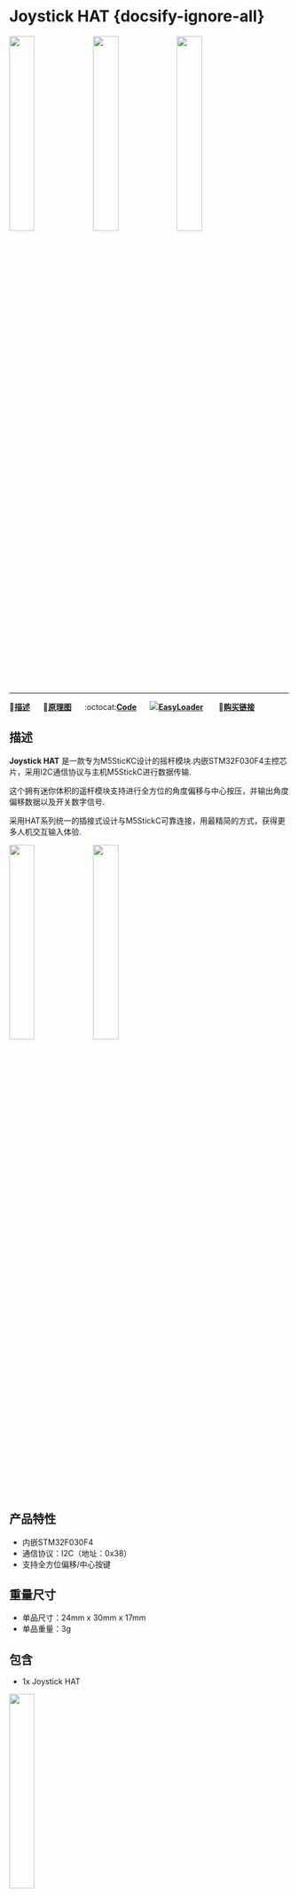 # Joystick HAT {docsify-ignore-all}

<img src="assets\img\product_pics\hat\joystick_hat\joystick_hat_01.jpg" width="30%"><img src="assets\img\product_pics\hat\joystick_hat\joystick_hat_02.jpg" width="30%"><img src="assets\img\product_pics\hat\joystick_hat\joystick_hat_03.jpg" width="30%">
***

:memo:**[描述](#描述)**&nbsp;&nbsp;&nbsp;&nbsp;&nbsp;&nbsp;:electric_plug:**[原理图](#原理图)**&nbsp;&nbsp;&nbsp;&nbsp;&nbsp;&nbsp;:octocat:**[Code](#Code)**&nbsp;&nbsp;&nbsp;&nbsp;&nbsp;&nbsp;<img src="https://m5stack.oss-cn-shenzhen.aliyuncs.com/image/EasyLoader_M5StickC_logo_min.png">**[EasyLoader](#EasyLoader)** &nbsp;&nbsp;&nbsp;&nbsp;&nbsp;&nbsp;🛒**[购买链接](https://m5stack.com/products/m5stickc-joystick-hat)**


## 描述

**Joystick HAT** 是一款专为M5SticKC设计的摇杆模块.内嵌STM32F030F4主控芯片，采用I2C通信协议与主机M5StickC进行数据传输.

这个拥有迷你体积的遥杆模块支持进行全方位的角度偏移与中心按压，并输出角度偏移数据以及开关数字信号.

采用HAT系列统一的插接式设计与M5StickC可靠连接，用最精简的方式，获得更多人机交互输入体验.


<img src="assets\img\product_pics\hat\joystick_hat\joystick_hat_04.jpg" width="30%"><img src="assets\img\product_pics\hat\joystick_hat\joystick_hat_05.jpg" width="30%">

## 产品特性

- 内嵌STM32F030F4
- 通信协议：I2C（地址：0x38）
- 支持全方位偏移/中心按键

## 重量尺寸

- 单品尺寸：24mm x 30mm x 17mm
- 单品重量：3g

## 包含

- 1x Joystick HAT

<img src="assets\img\product_pics\hat\joystick_hat\joystick_hat_06.jpg" width="30%">

## 应用

- 游戏控制器
- 无线摇杆设备

## 通信协议

<mark>I2C地址: 0x38</mark>

寄存器:

0x01 只读  4 bytes, 单轴数值 0 ~ 4096

`0: x轴原始数据低八位`

`1: x轴原始数据高八位`

`2: y轴原始数据低八位`

`3: y轴原始数据高八位`

0x02 只读 3 bytes

`0: x轴换算后数据 ( -127 ~ 127)`

`1: y轴换算后数据 (-127 ~ 127)`

`2: 0 or 1 (按键按下为0, 松开为1)`

0x03 只写 1 bytes

`0x00: 普通模式`

`0x01: 中心点校零`

`0x02: 最大值校准(需手动旋转摇杆获取最大值)`

`0x03: 保存中心点及最大值数据至flash, 保存后恢复至普通模式 `

## 原理图

<img src="assets\img\product_pics\hat\joystick_hat\joystick_hat_07.jpg" width="60%">

## EasyLoader

<img src="https://m5stack.oss-cn-shenzhen.aliyuncs.com/image/EasyLoader_M5StickC_logo.png" width="100px" style="margin-top:20px">

<a href="https://m5stack.oss-cn-shenzhen.aliyuncs.com/EasyLoader/HAT/Joystick/EasyLoader_Joystick_HAT.exe"><button type="button" class="btn btn-primary">点击下载EasyLoader</button></a>

>1.EasyLoader是一个简洁快速的程序烧录器，每一个产品页面里的EasyLoader都提供了一个与产品相关的案例程序，通过简单步骤将其烧录至主控，能够进行一系列的功能验证.**(目前EasyLoader仅适用于Windows操作系统)**

>2.下载软件后，双击运行应用程序，将M5设备通过数据线连接至电脑,选择端口参数，点击 **"Burn"** 即可开始烧录.(**为M5StickC烧录时，请将波特率设置在750000或115200**)


## Code

- **[Arduino](https://github.com/m5stack/M5-ProductExampleCodes/tree/master/Hat/hat-joystick/Arduino/Joystick_hat)**


## 管脚映射

<table>
 <tr><td>M5StickC</td><td>GPIO0</td><td>GPIO26</td><td>3.3V</td><td>GND</td></tr>
 <tr><td>Joystick HAT</td><td>SDA</td><td>SCL</td><td>3.3V</td><td>GND</td></tr>
</table>


## 相关视频

<video width="500" controls>
    <source src="https://m5stack.oss-cn-shenzhen.aliyuncs.com/video/Product_example_video/HAT/Joystick_HAT.mp4" type="video/mp4">
</video>
